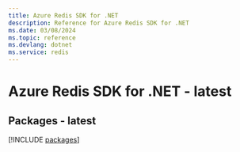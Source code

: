 ```yaml
---
title: Azure Redis SDK for .NET
description: Reference for Azure Redis SDK for .NET
ms.date: 03/08/2024
ms.topic: reference
ms.devlang: dotnet
ms.service: redis
---
```

# Azure Redis SDK for .NET - latest
## Packages - latest
[!INCLUDE [packages](redis-index.md)]